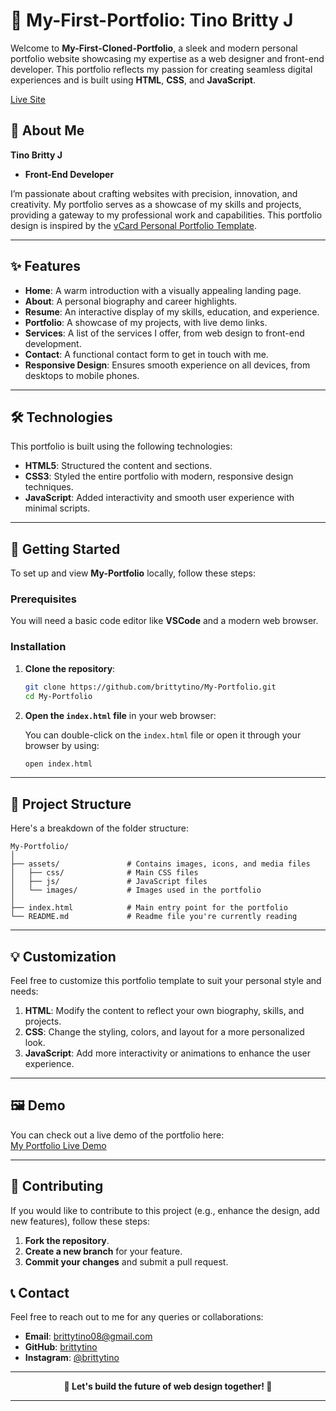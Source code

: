# 💼 My-First-Portfolio: Tino Britty J

Welcome to **My-First-Cloned-Portfolio**, a sleek and modern personal portfolio website showcasing my expertise as a web designer and front-end developer. This portfolio reflects my passion for creating seamless digital experiences and is built using **HTML**, **CSS**, and **JavaScript**.

[Live Site ](https://tinobritty-portfolio.vercel.app/)  

## 🌟 About Me

**Tino Britty J**   
- **Front-End Developer**  

I’m passionate about crafting websites with precision, innovation, and creativity. My portfolio serves as a showcase of my skills and projects, providing a gateway to my professional work and capabilities. This portfolio design is inspired by the [vCard Personal Portfolio Template](https://github.com/codingstella/vCard-personal-portfolio.git).

---

## ✨ Features

- **Home**: A warm introduction with a visually appealing landing page.
- **About**: A personal biography and career highlights.
- **Resume**: An interactive display of my skills, education, and experience.
- **Portfolio**: A showcase of my projects, with live demo links.
- **Services**: A list of the services I offer, from web design to front-end development.
- **Contact**: A functional contact form to get in touch with me.
- **Responsive Design**: Ensures smooth experience on all devices, from desktops to mobile phones.

---

## 🛠️ Technologies

This portfolio is built using the following technologies:
- **HTML5**: Structured the content and sections.
- **CSS3**: Styled the entire portfolio with modern, responsive design techniques.
- **JavaScript**: Added interactivity and smooth user experience with minimal scripts.

---

## 🚀 Getting Started

To set up and view **My-Portfolio** locally, follow these steps:

### Prerequisites
You will need a basic code editor like **VSCode** and a modern web browser.

### Installation

1. **Clone the repository**:

   ```bash
   git clone https://github.com/brittytino/My-Portfolio.git
   cd My-Portfolio
   ```

2. **Open the `index.html` file** in your web browser:

   You can double-click on the `index.html` file or open it through your browser by using:

   ```bash
   open index.html
   ```

---

## 📂 Project Structure

Here's a breakdown of the folder structure:

```
My-Portfolio/
│
├── assets/               # Contains images, icons, and media files
│   ├── css/              # Main CSS files
│   ├── js/               # JavaScript files
│   └── images/           # Images used in the portfolio
│
├── index.html            # Main entry point for the portfolio
└── README.md             # Readme file you're currently reading
```

---

## 💡 Customization

Feel free to customize this portfolio template to suit your personal style and needs:

1. **HTML**: Modify the content to reflect your own biography, skills, and projects.
2. **CSS**: Change the styling, colors, and layout for a more personalized look.
3. **JavaScript**: Add more interactivity or animations to enhance the user experience.

---

## 🖼️ Demo

You can check out a live demo of the portfolio here:  
[My Portfolio Live Demo](https://brittytino.github.io/My-Portfolio)

---

## 🤝 Contributing

If you would like to contribute to this project (e.g., enhance the design, add new features), follow these steps:

1. **Fork the repository**.
2. **Create a new branch** for your feature.
3. **Commit your changes** and submit a pull request.


## 📞 Contact

Feel free to reach out to me for any queries or collaborations:
- **Email**: [brittytino08@gmail.com](mailto:brittytino08@gmail.com)
- **GitHub**: [brittytino](https://github.com/brittytino)
- **Instagram**: [@brittytino](https://www.instagram.com/brittytino)

---

<div align="center">
  <strong>🚀 Let's build the future of web design together! 🚀</strong>
</div>

---
